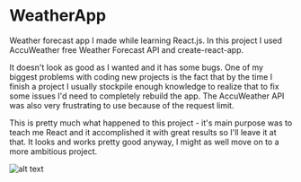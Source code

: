 # WeatherApp
Weather forecast app I made while learning React.js.
In this project I used AccuWeather free Weather Forecast API and create-react-app. 

It doesn't look as good as I wanted and it has some bugs. One of my biggest problems with coding new projects is the fact that by the time
I finish a project I usually stockpile enough knowledge to realize that to fix some issues I'd need to completely rebuild the app. The AccuWeather API was also very frustrating to use because of the request limit.


This is pretty much what happened to this project - it's main purpose was to teach me React and it accomplished it with great results so I'll leave it
at that. It looks and works pretty good anyway, I might as well move on to a more ambitious project. 




![alt text](https://i.imgur.com/SVrLQOt.png)
